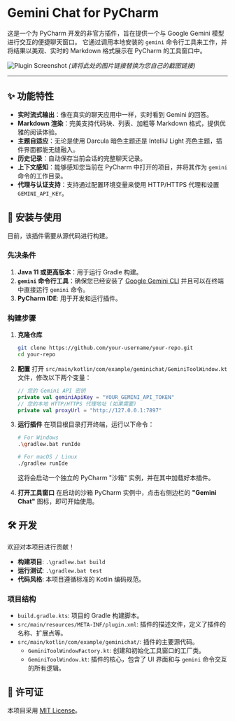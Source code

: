  # Gemini Chat for PyCharm

这是一个为 PyCharm 开发的非官方插件，旨在提供一个与 Google Gemini 模型进行交互的便捷聊天窗口。
它通过调用本地安装的 `gemini` 命令行工具来工作，并将结果以美观、实时的 Markdown 格式展示在 PyCharm 的工具窗口中。

![Plugin Screenshot](https://raw.githubusercontent.com/your-username/your-repo/main/docs/screenshot.png) 
*(请将此处的图片链接替换为您自己的截图链接)*

---

## ✨ 功能特性

*   **实时流式输出**：像在真实的聊天应用中一样，实时看到 Gemini 的回答。
*   **Markdown 渲染**：完美支持代码块、列表、加粗等 Markdown 格式，提供优雅的阅读体验。
*   **主题自适应**：无论是使用 Darcula 暗色主题还是 IntelliJ Light 亮色主题，插件界面都能无缝融入。
*   **历史记录**：自动保存当前会话的完整聊天记录。
*   **上下文感知**：能够感知您当前在 PyCharm 中打开的项目，并将其作为 `gemini` 命令的工作目录。
*   **代理与认证支持**：支持通过配置环境变量来使用 HTTP/HTTPS 代理和设置 `GEMINI_API_KEY`。

## 🚀 安装与使用

目前，该插件需要从源代码进行构建。

### 先决条件

1.  **Java 11 或更高版本**：用于运行 Gradle 构建。
2.  **`gemini` 命令行工具**：确保您已经安装了 [Google Gemini CLI](https://github.com/google/gemini-cli) 并且可以在终端中直接运行 `gemini` 命令。
3.  **PyCharm IDE**: 用于开发和运行插件。

### 构建步骤

1.  **克隆仓库**
    ```bash
    git clone https://github.com/your-username/your-repo.git
    cd your-repo
    ```

2.  **配置**
    打开 `src/main/kotlin/com/example/geminichat/GeminiToolWindow.kt` 文件，修改以下两个变量：
    ```kotlin
    // 您的 Gemini API 密钥
    private val geminiApiKey = "YOUR_GEMINI_API_TOKEN" 
    // 您的本地 HTTP/HTTPS 代理地址 (如果需要)
    private val proxyUrl = "http://127.0.0.1:7897"
    ```

3.  **运行插件**
    在项目根目录打开终端，运行以下命令：
    ```bash
    # For Windows
    .\gradlew.bat runIde

    # For macOS / Linux
    ./gradlew runIde
    ```
    这将会启动一个独立的 PyCharm "沙箱" 实例，并在其中加载好本插件。

4.  **打开工具窗口**
    在启动的沙箱 PyCharm 实例中，点击右侧边栏的 **"Gemini Chat"** 图标，即可开始使用。

## 🛠️ 开发

欢迎对本项目进行贡献！

*   **构建项目**: `.\gradlew.bat build`
*   **运行测试**: `.\gradlew.bat test`
*   **代码风格**: 本项目遵循标准的 Kotlin 编码规范。

### 项目结构

*   `build.gradle.kts`: 项目的 Gradle 构建脚本。
*   `src/main/resources/META-INF/plugin.xml`: 插件的描述文件，定义了插件的名称、扩展点等。
*   `src/main/kotlin/com/example/geminichat/`: 插件的主要源代码。
    *   `GeminiToolWindowFactory.kt`: 创建和初始化工具窗口的工厂类。
    *   `GeminiToolWindow.kt`: 插件的核心，包含了 UI 界面和与 `gemini` 命令交互的所有逻辑。

## 📄 许可证

本项目采用 [MIT License](LICENSE)。

